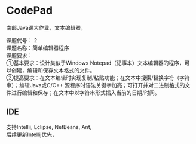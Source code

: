 # CodePad
南邮Java课大作业，文本编辑器，

课题代号： 2  
课题名称：简单编辑器程序  
课题要求：  
①基本要求：设计类似于Windows Notepad（记事本）文本编辑器的程序，可以创建，编辑和保存文本格式的文件。  
②提高要求：在文本编辑时实现复制/粘贴功能；在文本中搜索/替换字符（字符串）；编辑Java或C/C++ 源程序时语法关键字加亮；可打开并对二进制格式的文件进行编辑和保存；在文本中以字符串形式插入当前的日期/时间。  

## IDE
支持Intellij, Eclipse, NetBeans, Ant,  
后续更新Intellij优先，  
